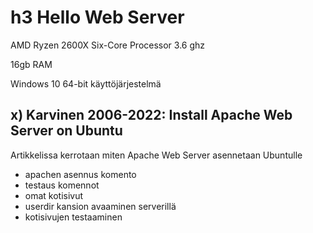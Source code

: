 # h3 Hello Web Server


AMD Ryzen 2600X Six-Core Processor 3.6 ghz

16gb RAM

Windows 10 64-bit käyttöjärjestelmä

## x) Karvinen 2006-2022: Install Apache Web Server on Ubuntu 

Artikkelissa kerrotaan miten Apache Web Server asennetaan Ubuntulle  


- apachen asennus komento
- testaus komennot
- omat kotisivut
- userdir kansion avaaminen serverillä
- kotisivujen testaaminen


